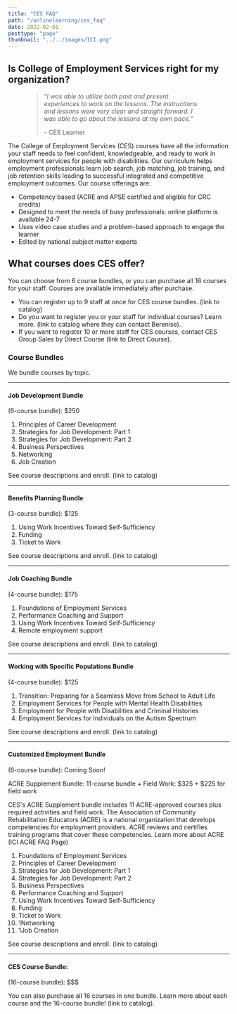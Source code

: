 ```yaml
---
title: "CES FAQ"
path: "/onlinelearning/ces_faq"
date: 2022-02-01
posttype: "page"
thumbnail: "../../images/ICI.png"
---
```

<h2>Is College of Employment Services right for my organization?</h2>
<div class="float-end" style="max-width:400px; margin-left:3em;">
  <blockquote class="blockquote">
    <p class="mb-0">“<em>I was able to utilize both past and present experiences to work on the lessons. The instructions and lessons were very clear and straight forward. I was able to go about the lessons at my own pace.</em>”
    </p>
    <p>- CES Learner</p>
  </blockquote>
  </div>
<p>The College of Employment Services (CES) courses have all the information your staff needs to feel confident, knowledgeable, and ready to work in employment services for people with disabilities. Our curriculum helps employment professionals learn job search, job matching, job training, and job retention skills leading to successful integrated and competitive employment outcomes. Our course offerings are: 
<ul class="">
  <li>Competency based (ACRE and APSE certified and eligible for CRC credits)</li>
  <li>Designed to meet the needs of busy professionals: online platform is available 24-7</li>
  <li>Uses video case studies and a problem-based approach to engage the learner</li>
  <li>Edited by national subject matter experts</li>
</ul>
  <h2>What courses does CES offer?</h2>
  You can choose from 6 course bundles, or you can purchase all 16 courses for your staff. Courses are available immediately after purchase.
  <ul>
  <li>You can register up to 9 staff at once for CES course bundles. (link to catalog)
  <li>Do you want to register you or your staff for individual courses? Learn more. (link to catalog where they can contact Berenise).
  <li>If you want to register 10 or more staff for CES courses, contact CES Group Sales by Direct Course (link to Direct Course).
  </ul>
  <h3>Course Bundles</h3>
  <p>We bundle courses by topic.</p>
  <hr>
  <h4 id="jdb">Job Development Bundle </h4>
  <p>(6-course bundle): $250 </p>
  <ol>
  <li>Principles of Career Development</li>
  <li>Strategies for Job Development: Part 1</li>
  <li>Strategies for Job Development: Part 2</li>
  <li>Business Perspectives</li>
  <li>Networking</li>
  <li>Job Creation</li>
  </ol>
  <p>See course descriptions and enroll. (link to catalog)</p>
  <hr>
  <h4 id="bpb">Benefits Planning Bundle</h4> 
  <p>(3-course bundle): $125</p>
  <ol>
  <li>Using Work Incentives Toward Self-Sufficiency</li>
  <li>Funding</li>
  <li>Ticket to Work</li>
  </ol>
  <p>See course descriptions and enroll. (link to catalog)</p>  
  <hr>
  <h4 id="jcb">Job Coaching Bundle</h4> 
  <p>(4-course bundle): $175</p>
  <ol>
  <li>Foundations of Employment Services</li>
  <li>Performance Coaching and Support</li>
  <li>Using Work Incentives Toward Self-Sufficiency</li>
  <li>Remote employment support</li>
  </ol>
  <p>See course descriptions and enroll. (link to catalog)</p>
  <hr>
  <h4 id="wspb">Working with Specific Populations Bundle</h4>
  <p>(4-course bundle): $125</p>
  <ol>
  <li>Transition: Preparing for a Seamless Move from School to Adult Life</li>
  <li>Employment Services for People with Mental Health Disabilities</li>
  <li>Employment for People with Disabilities and Criminal Histories</li>
  <li>Employment Services for Individuals on the Autism Spectrum</li>
  </ol>
  <p>See course descriptions and enroll. (link to catalog)</p>
  <hr>
  <h4 id="ceb">Customized Employment Bundle</h4>
  <p>(6-course bundle): Coming Soon!</p>
  <p>
  ACRE Supplement Bundle: 11-course bundle + Field Work: $325 + $225 for field work</p>
  <p>CES's ACRE Supplement bundle includes 11 ACRE-approved courses plus required activities and field work. The Association of Community Rehabilitation Educators (ACRE) is a national organization that develops competencies for employment providers. ACRE reviews and certifies training programs that cover these competencies. Learn more about ACRE  (ICI ACRE FAQ Page)</p>
  <ol>
  <li>Foundations of Employment Services</li>
  <li>Principles of Career Development</li>
  <li>Strategies for Job Development: Part 1</li>
  <li>Strategies for Job Development: Part 2</li>
  <li>Business Perspectives</li>
  <li>Performance Coaching and Support</li>
  <li>Using Work Incentives Toward Self-Sufficiency</li>
  <li>Funding</li>
  <li>Ticket to Work</li>
  <li>1Networking</li>
  <li>1Job Creation</li>
  </ol>
  <p>See course descriptions and enroll. (link to catalog)</p>
  <hr>
  <h4 id="CCB">CES Course Bundle:</h4> 
  <p>(16-course bundle): $$$</p>
  <p>You can also purchase all 16 courses in one bundle. Learn more about each course and the 16-course bundle! (link to catalog).</p>
  
